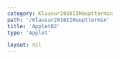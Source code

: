 ```yaml
---
category: Klausur2016IIHaupttermin
path: '/Klausur2016IIHaupttermin'
title: 'AppletB2'
type: 'Applet'

layout: nil
---
```

<link type="text/css" href="https://cdnjs.cloudflare.com/ajax/libs/jsxgraph/0.99.6/jsxgraph.css"><link rel="stylesheet" type="text/css" href="//cdnjs.cloudflare.com/ajax/libs/jsxgraph/0.99.7/jsxgraph.css" />
<div id="4cc640a7-eec1-499d-9817-c4f2c12a35a1" class="jxgbox" style="width:500px; height:500px">
<script type="text/javascript">
    (function() {
const board = JXG.JSXGraph.initBoard('4cc640a7-eec1-499d-9817-c4f2c12a35a1', {
    							boundingbox: [-1, 11, 13, -3],
                  axis: false
                  
              });
              
var C = board.create('point', [0,0], {name:'C', fixed:true, color:'red', size:2, label:{fontsize:15, offset:[-15, 0]}});
var A = board.create('point', [10,0], {name:'A', fixed:true, color:'red', size:2, label:{fontsize:15}});
var S = board.create('point', [10,9], {name:'S', fixed:true, color:'red', size:2, label:{fontsize:15}});
var B = board.create('point', [3.5*Math.sin(45/180*Math.PI)+10, 3.5*Math.cos(45/180*Math.PI)], {name:'B', fixed:true, color:'red', size:2, label:{fontsize:15}});

var ACS = board.create('angle', [A,C,S], {name:'&epsilon;', radius:1.5, label:{fontsize:15}});

var AC = board.create('segment', [C,A], {color:'red'});
var CS = board.create('segment', [C,S], {color:'red'});
var AB = board.create('segment', [A,B], {color:'red'});
board.create('segment', [A,S], {color:'red'});
board.create('segment', [B,S], {color:'red'});
var BC = board.create('segment', [B,C], {color:'red'});

var F = board.create('glider', [6,0, AC], {name:'F', color:'orange', size:2, label:{fontsize:15, offset:[0, -15]}});

var normal = board.create('functiongraph', [x => x-F.X()], {visible:false});
var E = board.create('intersection', [normal, BC], {name:'E', fixed:true, color:'green', size:2, label:{fontsize:15}});

var lineP = board.create('point', [function(){return E.X()+1;}, function(){return E.Y();}], {visible:false});
var line = board.create('line', [lineP, E], {visible:false});
var D = board.create('intersection', [line, AB], {name:'D', fixed:true, color:'green', size:2, label:{fontsize:15}});

var poly = board.create('polygon', [A,D,E,F]);

var circle = board.create('circle', [S,2], {visible:false});

var T = board.create('intersection', [circle, CS, 1], {name:'T', fixed:true, color:'red', size:2, label:{fontsize:15, offset:[-15,15]}});

board.create('segment', [F,T], {color:'green'});
board.create('segment', [E,T], {color:'green'});
board.create('segment', [A,T], {color:'green'});
board.create('segment', [D,T], {color:'green'});
board.create('segment', [F,A], {color:'green'});
board.create('segment', [F,E], {color:'green'});
board.create('segment', [E,D], {color:'green'});
board.create('segment', [D,A], {color:'green'});

var temp = board.create('point', [T.X(), 0], {visible:false});
board.create('segment', [temp, T], {color:'gray', strokeWidth:2});

var AT_l = board.create('text', [1,4.5, function(){return 'x = ' + JXG.toFixed(10 - F.X(), 2) + ' cm';}], {fontsize:18});
var EF_l = board.create('text', [1,-1, function(){return '|<span style="border-top:1px solid">EF</span>|(' + JXG.toFixed(10 - F.X(), 2) + ' cm) = ' +JXG.toFixed(-0.7*(10 - F.X())+7, 2) + ' cm';}], {fontsize:18});

var alpha = board.create('angle',  [T,F,C], {name:'&alpha;', orthotype:'sectordot', radius:1, label:{fontsize:15}});
var AT_l = board.create('text', [1,-2, function(){return '&alpha; = ' + JXG.toFixed(alpha.Value()/Math.PI*180, 2) + '°';}], {fontsize:18});

	})(); </script>
  </div>
